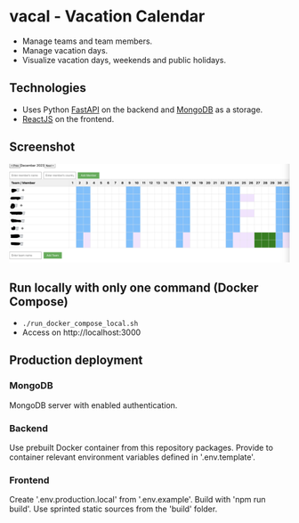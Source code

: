 # vacal - Vacation Calendar

* Manage teams and team members.
* Manage vacation days.
* Visualize vacation days, weekends and public holidays.

## Technologies
* Uses Python [FastAPI](https://github.com/tiangolo/fastapi) on the backend and [MongoDB](https://github.com/mongodb/mongo) as a storage.
* [ReactJS](https://github.com/facebook/react) on the frontend.

## Screenshot
![Screenshot.png](Screenshot.png)

## Run locally with only one command (Docker Compose)
* `./run_docker_compose_local.sh`
* Access on http://localhost:3000

## Production deployment
### MongoDB
MongoDB server with enabled authentication. 
### Backend
Use prebuilt Docker container from this repository packages.
Provide to container relevant environment variables defined in '.env.template'. 
### Frontend
Create '.env.production.local' from '.env.example'. 
Build with 'npm run build'. 
Use sprinted static sources from the 'build' folder. 

